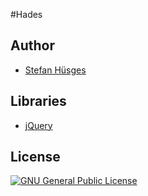 #Hades

## Author
* [Stefan Hüsges](https://github.com/tronsha)


## Libraries
* [jQuery](http://jquery.com/)


## License
[![GNU General Public License](http://www.gnu.org/graphics/gplv3-127x51.png)](http://www.gnu.org/licenses/gpl-3.0)
